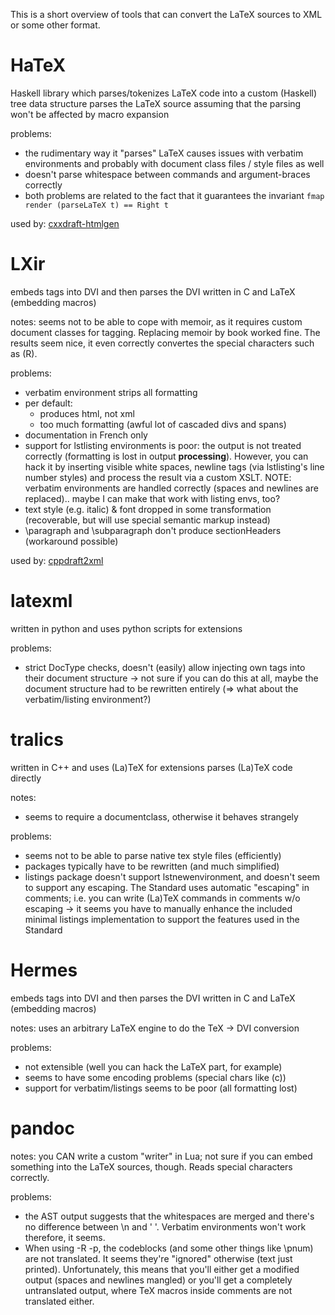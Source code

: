 This is a short overview of tools that can convert the LaTeX sources to XML or some other format.

# HaTeX

Haskell library which parses/tokenizes LaTeX code into a custom (Haskell) tree data structure
parses the LaTeX source assuming that the parsing won't be affected by macro expansion

problems:
- the rudimentary way it "parses" LaTeX causes issues with verbatim environments and probably with document class files / style files as well
- doesn't parse whitespace between commands and argument-braces correctly
- both problems are related to the fact that it guarantees the invariant `fmap render (parseLaTeX t) == Right t`

used by: [cxxdraft-htmlgen](https://github.com/Eelis/cxxdraft-htmlgen)


# LXir

embeds tags into DVI and then parses the DVI
written in C and LaTeX (embedding macros)

notes:
seems not to be able to cope with memoir, as it requires custom document classes for tagging. Replacing memoir by book worked fine.
The results seem nice, it even correctly convertes the special characters such as (R).

problems:
- verbatim environment strips all formatting
- per default:
  - produces html, not xml
  - too much formatting (awful lot of cascaded divs and spans)
- documentation in French only
- support for lstlisting environments is poor: the output is not treated correctly (formatting is lost in output **processing**). However, you can hack it by inserting visible white spaces, newline tags (via lstlisting's line number styles) and process the result via a custom XSLT. NOTE: verbatim environments are handled correctly (spaces and newlines are replaced).. maybe I can make that work with listing envs, too?
- text style (e.g. italic) & font dropped in some transformation (recoverable, but will use special semantic markup instead)
- \paragraph and \subparagraph don't produce sectionHeaders (workaround possible)

used by: [cppdraft2xml](https://github.com/dyp-cpp/cpp-draft/tree/xml)


# latexml

written in python and uses python scripts for extensions

problems:
- strict DocType checks, doesn't (easily) allow injecting own tags into their document structure
-> not sure if you can do this at all, maybe the document structure had to be rewritten entirely (=> what about the verbatim/listing environment?)


# tralics

written in C++ and uses (La)TeX for extensions
parses (La)TeX code directly

notes:
- seems to require a documentclass, otherwise it behaves strangely

problems:
- seems not to be able to parse native tex style files (efficiently)
- packages typically have to be rewritten (and much simplified)
- listings package doesn't support lstnewenvironment, and doesn't seem to support any escaping. The Standard uses automatic "escaping" in comments; i.e. you can write (La)TeX commands in comments w/o escaping
-> it seems you have to manually enhance the included minimal listings implementation to support the features used in the Standard



# Hermes

embeds tags into DVI and then parses the DVI
written in C and LaTeX (embedding macros)

notes:
uses an arbitrary LaTeX engine to do the TeX -> DVI conversion

problems:
- not extensible (well you can hack the LaTeX part, for example)
- seems to have some encoding problems (special chars like (c))
- support for verbatim/listings seems to be poor (all formatting lost)


# pandoc

notes: you CAN write a custom "writer" in Lua; not sure if you can embed something into the LaTeX sources, though.
Reads special characters correctly.

problems:
- the AST output suggests that the whitespaces are merged and there's no difference between \n and ' '. Verbatim environments won't work therefore, it seems.
- When using -R -p, the codeblocks (and some other things like \pnum) are not translated. It seems they're "ignored" otherwise (text just printed). Unfortunately, this means that you'll either get a modified output (spaces and newlines mangled) or you'll get a completely untranslated output, where TeX macros inside comments are not translated either.
